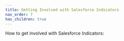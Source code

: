```yaml
---
title: Getting Involved with Salesforce Indicators
nav_order: 7
has_children: true
---
```


How to get involved with Salesforce Indicators: